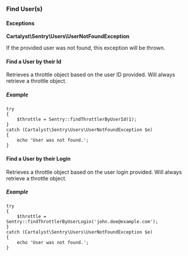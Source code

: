 ### Find User(s)

#### Exceptions

**Cartalyst\Sentry\Users\UserNotFoundException**

If the provided user was not found, this exception will be thrown.

#### Find a User by their Id

Retrieves a throttle object based on the user ID provided. Will always retrieve
a throttle object.

##### Example

	try
	{
		$throttle = Sentry::findThrottlerByUserId(1);
	}
	catch (Cartalyst\Sentry\Users\UserNotFoundException $e)
	{
		echo 'User was not found.';
	}

#### Find a User by their Login

Retrieves a throttle object based on the user login provided. Will always
retrieve a throttle object.

##### Example

	try
	{
		$throttle = Sentry::findThrottlerByUserLogin('john.doe@example.com');
	}
	catch (Cartalyst\Sentry\Users\UserNotFoundException $e)
	{
		echo 'User was not found.';
	}
